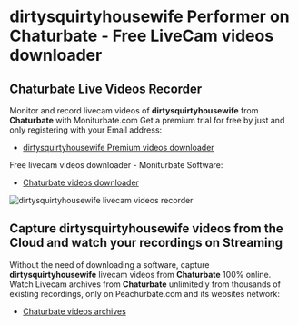 # dirtysquirtyhousewife Performer on Chaturbate - Free LiveCam videos downloader

## Chaturbate Live Videos Recorder

Monitor and record livecam videos of **dirtysquirtyhousewife** from **Chaturbate** with Moniturbate.com
Get a premium trial for free by just and only registering with your Email address:
* [dirtysquirtyhousewife Premium videos downloader](https://moniturbate.com/request-demo-licence-key.html)

Free livecam videos downloader - Moniturbate Software:
* [Chaturbate videos downloader](https://moniturbate.com/moniturbate-download-software.html)

![dirtysquirtyhousewife livecam videos recorder](https://peachurnet.com/templates/moniturbate-software.png)


## Capture dirtysquirtyhousewife videos from the Cloud and watch your recordings on Streaming

Without the need of downloading a software, capture **dirtysquirtyhousewife** livecam videos from **Chaturbate** 100% online.
Watch Livecam archives from **Chaturbate** unlimitedly from thousands of existing recordings, only on Peachurbate.com and its websites network:
* [Chaturbate videos archives](https://peachurnet.com/)
